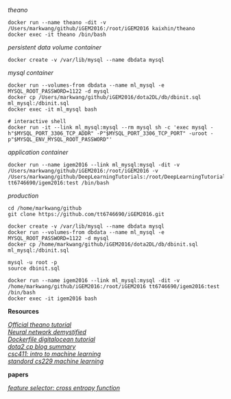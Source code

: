 

_theano_

```
docker run --name theano -dit -v /Users/markwang/github/iGEM2016:/root/iGEM2016 kaixhin/theano
docker exec -it theano /bin/bash
```

_persistent data volume container_

```
docker create -v /var/lib/mysql --name dbdata mysql
```

_mysql container_

```
docker run --volumes-from dbdata --name ml_mysql -e MYSQL_ROOT_PASSWORD=1122 -d mysql
docker cp /Users/markwang/github/iGEM2016/dota2DL/db/dbinit.sql ml_mysql:/dbinit.sql
docker exec -it ml_mysql bash

# interactive shell
docker run -it --link ml_mysql:mysql --rm mysql sh -c 'exec mysql -h"$MYSQL_PORT_3306_TCP_ADDR" -P"$MYSQL_PORT_3306_TCP_PORT" -uroot -p"$MYSQL_ENV_MYSQL_ROOT_PASSWORD"'
```

_application container_

```
docker run --name igem2016 --link ml_mysql:mysql -dit -v /Users/markwang/github/iGEM2016:/root/iGEM2016 -v /Users/markwang/github/DeepLearningTutorials:/root/DeepLearningTutorials  tt6746690/igem2016:test /bin/bash
```


_production_

```
cd /home/markwang/github
git clone https://github.com/tt6746690/iGEM2016.git

docker create -v /var/lib/mysql --name dbdata mysql
docker run --volumes-from dbdata --name ml_mysql -e MYSQL_ROOT_PASSWORD=1122 -d mysql
docker cp /home/markwang/github/iGEM2016/dota2DL/db/dbinit.sql ml_mysql:/dbinit.sql

mysql -u root -p
source dbinit.sql

docker run --name igem2016 --link ml_mysql:mysql -dit -v /home/markwang/github/iGEM2016:/root/iGEM2016 tt6746690/igem2016:test /bin/bash
docker exec -it igem2016 bash

```


__Resources__


[_Official theano tutorial_](http://deeplearning.net/software/theano/tutorial/)  
[_Neural network demystified_](https://github.com/stephencwelch/Neural-Networks-Demystified)  
[_Dockerfile digitalocean tutorial_](https://docs.docker.com/engine/reference/builder/)  
[_dota2 cp blog summary_](http://kevintechnology.com/post/71621133663/using-machine-learning-to-recommend-heroes-for)  
[_csc411: intro to machine learning_](http://www.cs.toronto.edu/~urtasun/courses/CSC411/CSC411_Fall15.html)  
[_standord cs229 machine learning_](http://cs229.stanford.edu/)

__papers__

[_feature selector: cross entropy function_](https://www.scopus.com/record/display.uri?eid=2-s2.0-0031140388&origin=inward&txGid=0)
